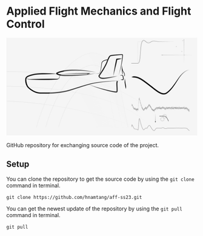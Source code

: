 # Applied Flight Mechanics and Flight Control
![talon](./images/zohd_nano_talon_isis.png)

GitHub repository for exchanging source code of the project.

## Setup

You can clone the repository to get the source code by using the `git clone` command in terminal.
```
git clone https://github.com/hnamtang/aff-ss23.git
```

You can get the newest update of the repository by using the `git pull` command in terminal.
```
git pull
```
